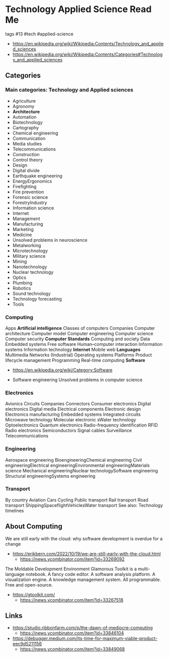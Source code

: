 # Technology Applied Science Read Me

tags #13 #tech #applied-science

* https://en.wikipedia.org/wiki/Wikipedia:Contents/Technology_and_applied_sciences
* https://en.wikipedia.org/wiki/Wikipedia:Contents/Categories#Technology_and_applied_sciences

## Categories

### Main categories: Technology and Applied sciences

* Agriculture
* Agronomy
* **Architecture**
* Automation
* Biotechnology
* Cartography
* Chemical engineering
* Communication
* Media studies
* Telecommunications
* Construction
* Control theory
* Design
* Digital divide
* Earthquake engineering
* EnergyErgonomics
* Firefighting
* Fire prevention
* Forensic science
* ForestryIndustry
* Information science
* Internet
* Management
* Manufacturing
* Marketing
* Medicine
* Unsolved problems in neuroscience
* Metalworking
* Microtechnology
* Military science
* Mining
* Nanotechnology
* Nuclear technology
* Optics
* Plumbing
* Robotics
* Sound technology
* Technology forecasting
* Tools

### Computing

Apps
**Artificial intelligence**
Classes of computers
Companies
Computer architecture
Computer model
Computer engineering
Computer science
Computer security
**Computer Standards**
Computing and society
Data
Embedded systems
Free software
Human–computer interaction
Information systems
Information technology
**Internet**
Mobile web
**Languages**
Multimedia
Networks (Industrial)
Operating systems
Platforms
Product lifecycle management
Programming
Real-time computing
**Software**
* https://en.wikipedia.org/wiki/Category:Software

* Software engineering
Unsolved problems in computer science


### Electronics
Avionics
Circuits
Companies
Connectors
Consumer electronics
Digital electronics
Digital media
Electrical components
Electronic design
Electronics manufacturing
Embedded systems
Integrated circuits
Microwave technology
Molecular electronic
sWater technology
Optoelectronics
Quantum electronics
Radio-frequency identification RFID
Radio electronics
Semiconductors
Signal cables
Surveillance
Telecommunications

### Engineering
Aerospace engineering
BioengineeringChemical engineering
Civil engineeringElectrical engineeringEnvironmental engineeringMaterials science
Mechanical engineeringNuclear technologySoftware engineering
Structural engineeringSystems engineering

### Transport
By country
Aviation
Cars
Cycling
Public transport
Rail transport
Road transport
ShippingSpaceflightVehiclesWater transport
See also: Technology timelines


## About Computing

We are still early with the cloud: why software development is overdue for a change
* https://erikbern.com/2022/10/19/we-are-still-early-with-the-cloud.html
  * https://news.ycombinator.com/item?id=33269092

The Moldable Development Environment
Glamorous Toolkit is a multi-language notebook. A fancy code editor. A software analysis platform. A visualization engine. A knowledge management system. All programmable. Free and open-source.
* https://gtoolkit.com/
  * https://news.ycombinator.com/item?id=33267518

## Links

* https://studio.ribbonfarm.com/p/the-dawn-of-mediocre-computing
  * https://news.ycombinator.com/item?id=33846104
* https://debugger.medium.com/its-time-for-maximum-viable-product-eec9d5211156
  * https://news.ycombinator.com/item?id=33849068
